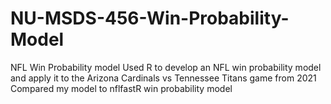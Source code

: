 # NU-MSDS-456-Win-Probability-Model
NFL Win Probability model
Used R to develop an NFL win probability model and apply it to the Arizona Cardinals vs Tennessee Titans game from 2021
Compared my model to nflfastR win probability model 

